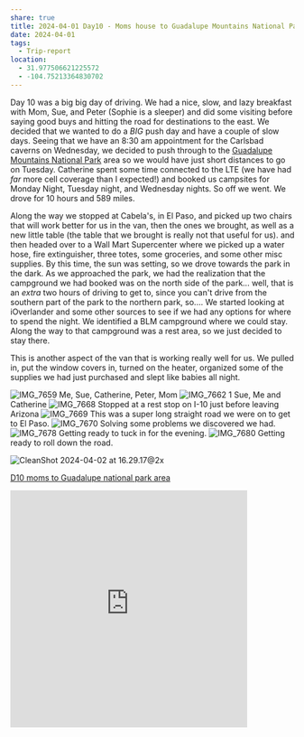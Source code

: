 ```yaml
---
share: true
title: 2024-04-01 Day10 - Moms house to Guadalupe Mountains National Park
date: 2024-04-01
tags:
  - Trip-report
location:
  - 31.977506621225572
  - -104.75213364830702
---
```



Day 10 was a big big day of driving.   We had a nice, slow, and lazy breakfast with Mom, Sue, and Peter (Sophie is a sleeper) and did some visiting before saying good buys and hitting the road for destinations to the east.    We decided that we wanted to do a _BIG_ push day and have a couple of slow days.   Seeing that we have an 8:30 am appointment for the Carlsbad caverns on Wednesday, we decided to push through to the [Guadalupe Mountains National Park](https://www.nps.gov/gumo/) area so  we would have just short distances to go on Tuesday.   Catherine spent some time connected to the LTE (we have had _far_ more cell coverage than I expected!) and booked us campsites for Monday Night, Tuesday night, and Wednesday nights. So off we went.   We drove for 10 hours and 589 miles.   

Along the way we stopped at Cabela's, in El Paso, and picked up two chairs that will work better for us in the van, then the ones we brought, as well as a new little table (the table that we brought is really not that useful for us).  and then headed over to a Wall Mart Supercenter where we picked up a water hose, fire extinguisher, three totes, some groceries, and some other misc supplies.     By this time, the sun was setting, so we drove towards the park in the dark.   As we approached the park, we had the realization that the campground we had booked was on the north side of the park...   well, that is an _extra_ two hours of driving to get to, since you can't drive from the southern part of the park to the northern park, so....   We started looking at iOverlander and some other sources to see if we had any options for where to spend the night.  We identified a BLM campground where we could stay.  Along the way to that campground was a rest area, so we just decided to stay there.  

This is another aspect of the van that is working really well for us.   We pulled in, put the window covers in, turned on the heater, organized some of the supplies we had just purchased and slept like babies all night.


![IMG_7659](../attachments/IMG_7659.jpeg)
Me, Sue, Catherine, Peter, Mom
![IMG_7662 1](../attachments/IMG_7662%201.jpeg)
Sue, Me and Catherine
![IMG_7668](../attachments/IMG_7668.jpeg)
Stopped at a rest stop on I-10 just before leaving Arizona
![IMG_7669](../attachments/IMG_7669.jpeg)
This was a super long straight road we were on to get to El Paso.
![IMG_7670](../attachments/IMG_7670.jpeg)
Solving some problems we discovered we had.
![IMG_7678](../attachments/IMG_7678.jpeg)
Getting ready to tuck in for the evening.
![IMG_7680](../attachments/IMG_7680.jpeg)
Getting ready to roll down the road.

![CleanShot 2024-04-02 at 16.29.17@2x](../attachments/CleanShot%202024-04-02%20at%2016.29.17@2x.png)

[D10 moms to Guadalupe national park area](https://www.gaiagps.com/public/G3HpdoUcyaGfm6pV0ccbHHFx/)

<iframe src="https://www.gaiagps.com/public/G3HpdoUcyaGfm6pV0ccbHHFx/?embed=True" style="border:none; overflow-y: hidden; background-color:white; min-width: 320px; max-width:420px; width:100%; height: 420px;" seamless />

